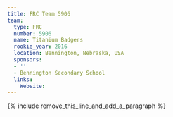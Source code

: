 ```yaml
---
title: FRC Team 5906
team:
  type: FRC
  number: 5906
  name: Titanium Badgers
  rookie_year: 2016
  location: Bennington, Nebraska, USA
  sponsors:
  - ''
  - Bennington Secondary School
  links:
    Website:
---
```


{% include remove_this_line_and_add_a_paragraph %}
